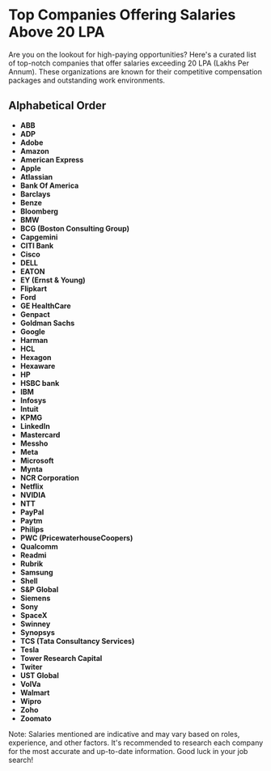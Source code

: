 # Top Companies Offering Salaries Above 20 LPA

Are you on the lookout for high-paying opportunities? Here's a curated list of top-notch companies that offer salaries exceeding 20 LPA (Lakhs Per Annum). These organizations are known for their competitive compensation packages and outstanding work environments.

## Alphabetical Order

- **ABB**
- **ADP**
- **Adobe**
- **Amazon**
- **American Express**
- **Apple**
- **Atlassian**
- **Bank Of America**
- **Barclays**
- **Benze**
- **Bloomberg**
- **BMW**
- **BCG (Boston Consulting Group)**
- **Capgemini**
- **CITI Bank**
- **Cisco**
- **DELL**
- **EATON**
- **EY (Ernst & Young)**
- **Flipkart**
- **Ford**
- **GE HealthCare**
- **Genpact**
- **Goldman Sachs**
- **Google**
- **Harman**
- **HCL**
- **Hexagon**
- **Hexaware**
- **HP**
- **HSBC bank**
- **IBM**
- **Infosys**
- **Intuit**
- **KPMG**
- **LinkedIn**
- **Mastercard**
- **Messho**
- **Meta**
- **Microsoft**
- **Mynta**
- **NCR Corporation**
- **Netflix**
- **NVIDIA**
- **NTT**
- **PayPal**
- **Paytm**
- **Philips**
- **PWC (PricewaterhouseCoopers)**
- **Qualcomm**
- **Readmi**
- **Rubrik**
- **Samsung**
- **Shell**
- **S&P Global**
- **Siemens**
- **Sony**
- **SpaceX**
- **Swinney**
- **Synopsys**
- **TCS (Tata Consultancy Services)**
- **Tesla**
- **Tower Research Capital**
- **Twiter**
- **UST Global**
- **VolVa**
- **Walmart**
- **Wipro**
- **Zoho**
- **Zoomato**

Note: Salaries mentioned are indicative and may vary based on roles, experience, and other factors. It's recommended to research each company for the most accurate and up-to-date information. Good luck in your job search!
